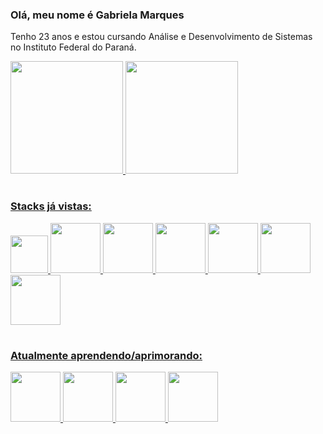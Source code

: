 ### Olá, meu nome é Gabriela Marques
Tenho 23 anos e estou cursando Análise e Desenvolvimento de Sistemas no Instituto Federal do Paraná.


<div>
<a href="https://github.com/gabrielamarqs">
<img height="180em" src="https://github-readme-stats.vercel.app/api/top-langs/?username=gabrielamarqs&layout=compact&langs_count=7&theme=dracula"/>
<img height="180em" src="https://github-readme-stats.vercel.app/api?username=gabrielamarqs&show_icons=true&theme=dracula&include_all_commits=true&count_private=true"/>
</div>

#

### Stacks já vistas:
<div display="flex" justify-content="space-between">
<img height="60em" src="https://cdn.jsdelivr.net/gh/devicons/devicon/icons/c/c-plain.svg" />       
<img height="80em" src="https://cdn.jsdelivr.net/gh/devicons/devicon/icons/flask/flask-original.svg" />     
<img height="80em" src="https://cdn.jsdelivr.net/gh/devicons/devicon/icons/python/python-plain.svg" />    
<img height="80em" src="https://cdn.jsdelivr.net/gh/devicons/devicon/icons/java/java-original-wordmark.svg" />     
<img height="80em" src="https://cdn.jsdelivr.net/gh/devicons/devicon/icons/javascript/javascript-original.svg" />    
<img height="80em" src="https://cdn.jsdelivr.net/gh/devicons/devicon/icons/html5/html5-original-wordmark.svg" />
<img height="80em" src="https://cdn.jsdelivr.net/gh/devicons/devicon/icons/mysql/mysql-original.svg" />
</div>

#  

### Atualmente aprendendo/aprimorando:
<div>
<img height="80em" src="https://cdn.jsdelivr.net/gh/devicons/devicon/icons/mongodb/mongodb-plain-wordmark.svg" />
<img height="80em" src="https://cdn.jsdelivr.net/gh/devicons/devicon/icons/java/java-original-wordmark.svg" />
<img height="80em" src="https://cdn.jsdelivr.net/gh/devicons/devicon/icons/react/react-original.svg" />
<img height="80em" src="https://cdn.jsdelivr.net/gh/devicons/devicon/icons/spring/spring-original.svg" />
  
</div>


